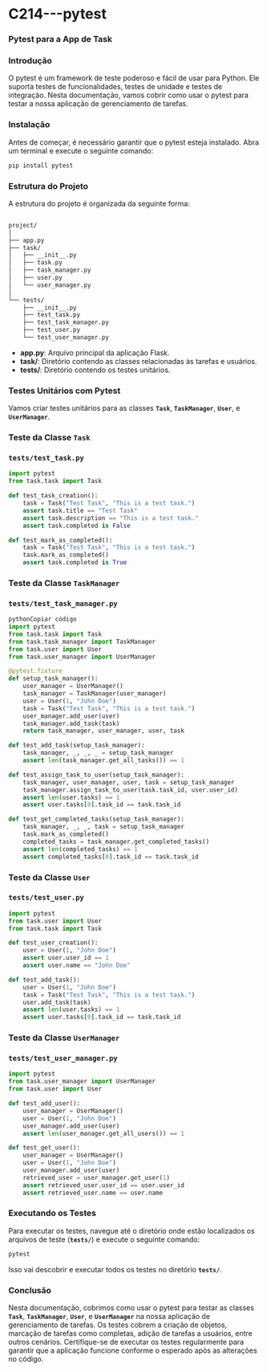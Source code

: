 # C214---pytest

### **Pytest para a App de Task**

### **Introdução**

O pytest é um framework de teste poderoso e fácil de usar para Python. Ele suporta testes de funcionalidades, testes de unidade e testes de integração. Nesta documentação, vamos cobrir como usar o pytest para testar a nossa aplicação de gerenciamento de tarefas.

### **Instalação**

Antes de começar, é necessário garantir que o pytest esteja instalado. Abra um terminal e execute o seguinte comando:

```python
pip install pytest
```

### **Estrutura do Projeto**

A estrutura do projeto é organizada da seguinte forma:

```markdown

project/
│
├── app.py
├── task/
│   ├── __init__.py
│   ├── task.py
│   ├── task_manager.py
│   ├── user.py
│   └── user_manager.py
│
└── tests/
    ├── __init__.py
    ├── test_task.py
    ├── test_task_manager.py
    ├── test_user.py
    └── test_user_manager.py

```

- **app.py**: Arquivo principal da aplicação Flask.
- **task/**: Diretório contendo as classes relacionadas às tarefas e usuários.
- **tests/**: Diretório contendo os testes unitários.

### **Testes Unitários com Pytest**

Vamos criar testes unitários para as classes **`Task`**, **`TaskManager`**, **`User`**, e **`UserManager`**.

### **Teste da Classe `Task`**

### **`tests/test_task.py`**

```python
import pytest
from task.task import Task

def test_task_creation():
    task = Task("Test Task", "This is a test task.")
    assert task.title == "Test Task"
    assert task.description == "This is a test task."
    assert task.completed is False

def test_mark_as_completed():
    task = Task("Test Task", "This is a test task.")
    task.mark_as_completed()
    assert task.completed is True
```

### **Teste da Classe `TaskManager`**

### **`tests/test_task_manager.py`**

```python
pythonCopiar código
import pytest
from task.task import Task
from task.task_manager import TaskManager
from task.user import User
from task.user_manager import UserManager

@pytest.fixture
def setup_task_manager():
    user_manager = UserManager()
    task_manager = TaskManager(user_manager)
    user = User(1, "John Doe")
    task = Task("Test Task", "This is a test task.")
    user_manager.add_user(user)
    task_manager.add_task(task)
    return task_manager, user_manager, user, task

def test_add_task(setup_task_manager):
    task_manager, _, _, _ = setup_task_manager
    assert len(task_manager.get_all_tasks()) == 1

def test_assign_task_to_user(setup_task_manager):
    task_manager, user_manager, user, task = setup_task_manager
    task_manager.assign_task_to_user(task.task_id, user.user_id)
    assert len(user.tasks) == 1
    assert user.tasks[0].task_id == task.task_id

def test_get_completed_tasks(setup_task_manager):
    task_manager, _, _, task = setup_task_manager
    task.mark_as_completed()
    completed_tasks = task_manager.get_completed_tasks()
    assert len(completed_tasks) == 1
    assert completed_tasks[0].task_id == task.task_id
```

### **Teste da Classe `User`**

### **`tests/test_user.py`**

```python
import pytest
from task.user import User
from task.task import Task

def test_user_creation():
    user = User(1, "John Doe")
    assert user.user_id == 1
    assert user.name == "John Doe"

def test_add_task():
    user = User(1, "John Doe")
    task = Task("Test Task", "This is a test task.")
    user.add_task(task)
    assert len(user.tasks) == 1
    assert user.tasks[0].task_id == task.task_id
```

### **Teste da Classe `UserManager`**

### **`tests/test_user_manager.py`**

```python
import pytest
from task.user_manager import UserManager
from task.user import User

def test_add_user():
    user_manager = UserManager()
    user = User(1, "John Doe")
    user_manager.add_user(user)
    assert len(user_manager.get_all_users()) == 1

def test_get_user():
    user_manager = UserManager()
    user = User(1, "John Doe")
    user_manager.add_user(user)
    retrieved_user = user_manager.get_user(1)
    assert retrieved_user.user_id == user.user_id
    assert retrieved_user.name == user.name
```

### **Executando os Testes**

Para executar os testes, navegue até o diretório onde estão localizados os arquivos de teste (**`tests/`**) e execute o seguinte comando:

```bash
pytest
```

Isso vai descobrir e executar todos os testes no diretório **`tests/`**.

### **Conclusão**

Nesta documentação, cobrimos como usar o pytest para testar as classes **`Task`**, **`TaskManager`**, **`User`**, e **`UserManager`** na nossa aplicação de gerenciamento de tarefas. Os testes cobrem a criação de objetos, marcação de tarefas como completas, adição de tarefas a usuários, entre outros cenários. Certifique-se de executar os testes regularmente para garantir que a aplicação funcione conforme o esperado após as alterações no código.